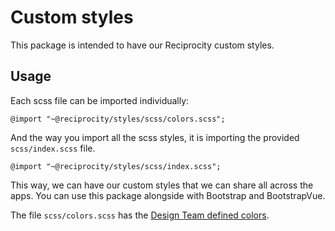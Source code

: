 # Custom styles

This package is intended to have our Reciprocity custom styles.

## Usage

Each scss file can be imported individually:

```
@import "~@reciprocity/styles/scss/colors.scss";
```

And the way you import all the scss styles, it is importing the provided `scss/index.scss` file.

```
@import "~@reciprocity/styles/scss/index.scss";
```

This way, we can have our custom styles that we can share all across the apps.
You can use this package alongside with Bootstrap and BootstrapVue. 

The file `scss/colors.scss` has the [Design Team defined colors](https://share.goabstract.com/6feb26e0-e4ed-4ca4-94f4-fff47925522a?mode=build&sha=fc8a3c91035b5d7ff9a1dc0ebad4776094fddece).
